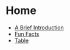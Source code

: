 <h1>Home</h1>

<ul>
<li><a href="https://github.com/camryngelliott/Final-Project-Spring-2023/blob/main/A%20Brief%20Introduction.md">A Brief Introduction</a>

<li><a href="https://github.com/camryngelliott/Final-Project-Spring-2023/blob/main/Fun%20Facts.md">Fun Facts</a>

<li><a href="https://github.com/camryngelliott/Final-Project-Spring-2023/blob/main/Table.md">Table</a>
